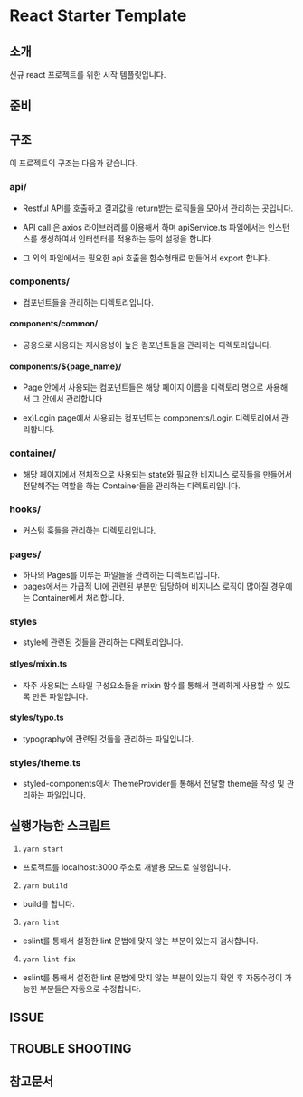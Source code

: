 # React Starter Template

## 소개

신규 react 프로젝트를 위한 시작 템플릿입니다.

## 준비

## 구조

이 프로젝트의 구조는 다음과 같습니다.

### api/

- Restful API를 호출하고 결과값을 return받는 로직들을 모아서 관리하는 곳입니다.

- API call 은 axios 라이브러리를 이용해서 하며 apiService.ts 파일에서는 인스턴스를 생성하여서 인터셉터를 적용하는 등의 설정을 합니다.

- 그 외의 파일에서는 필요한 api 호출을 함수형태로 만들어서 export 합니다.

### components/

- 컴포넌트들을 관리하는 디렉토리입니다.

#### components/common/

- 공용으로 사용되는 재사용성이 높은 컴포넌트들을 관리하는 디렉토리입니다.

#### components/\${page_name}/

- Page 안에서 사용되는 컴포넌트들은 해당 페이지 이름을 디렉토리 명으로 사용해서 그 안에서 관리합니다

- ex)Login page에서 사용되는 컴포넌트는 components/Login 디렉토리에서 관리합니다.

### container/

- 해당 페이지에서 전체적으로 사용되는 state와 필요한 비지니스 로직들을 만들어서 전달해주는 역할을 하는 Container들을 관리하는 디렉토리입니다.

### hooks/

- 커스텀 훅들을 관리하는 디렉토리입니다.

### pages/

- 하나의 Pages를 이루는 파일들을 관리하는 디렉토리입니다.
- pages에서는 가급적 UI에 관련된 부분만 담당하며 비지니스 로직이 많아질 경우에는 Container에서 처리합니다.

### styles

- style에 관련된 것들을 관리하는 디렉토리입니다.

#### stlyes/mixin.ts

- 자주 사용되는 스타일 구성요소들을 mixin 함수를 통해서 편리하게 사용할 수 있도록 만든 파일입니다.

#### styles/typo.ts

- typography에 관련된 것들을 관리하는 파일입니다.

### styles/theme.ts

- styled-components에서 ThemeProvider를 통해서 전달할 theme을 작성 및 관리하는 파일입니다.

## 실행가능한 스크립트

1. `yarn start`

- 프로젝트를 localhost:3000 주소로 개발용 모드로 실행합니다.

2. `yarn bulild`

- build를 합니다.

3. `yarn lint`

- eslint를 통해서 설정한 lint 문법에 맞지 않는 부분이 있는지 검사합니다.

4. `yarn lint-fix`

- eslint를 통해서 설정한 lint 문법에 맞지 않는 부분이 있는지 확인 후 자동수정이 가능한 부분들은 자동으로 수정합니다.

## ISSUE

## TROUBLE SHOOTING

## 참고문서
